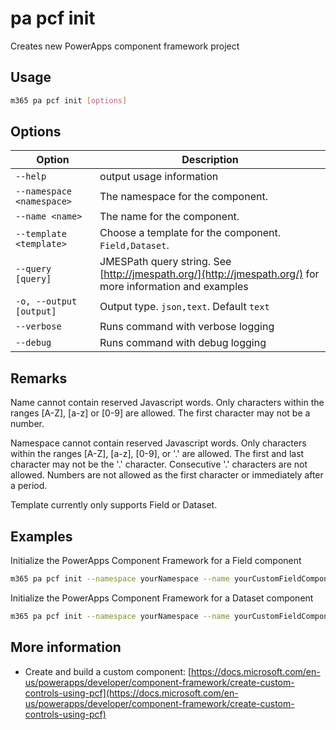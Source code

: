 # pa pcf init

Creates new PowerApps component framework project

## Usage

```sh
m365 pa pcf init [options]
```

## Options

Option|Description
------|-----------
`--help`|output usage information
`--namespace <namespace>`|The namespace for the component.
`--name <name>`|The name for the component.
`--template <template>`|Choose a template for the component. `Field,Dataset`.
`--query [query]`|JMESPath query string. See [http://jmespath.org/](http://jmespath.org/) for more information and examples
`-o, --output [output]`|Output type. `json,text`. Default `text`
`--verbose`|Runs command with verbose logging
`--debug`|Runs command with debug logging

## Remarks

Name cannot contain reserved Javascript words. Only characters within the ranges [A-Z], [a-z] or [0-9] are allowed. The first character may not be a number.

Namespace cannot contain reserved Javascript words. Only characters within the ranges [A-Z], [a-z], [0-9], or '.' are allowed. The first and last character may not be the '.' character. Consecutive '.' characters are not allowed. Numbers are not allowed as the first character or immediately after a period.

Template currently only supports Field or Dataset.

## Examples

Initialize the PowerApps Component Framework for a Field component

```sh
m365 pa pcf init --namespace yourNamespace --name yourCustomFieldComponent --template Field
```

Initialize the PowerApps Component Framework for a Dataset component

```sh
m365 pa pcf init --namespace yourNamespace --name yourCustomFieldComponent --template Dataset
```

## More information

- Create and build a custom component: [https://docs.microsoft.com/en-us/powerapps/developer/component-framework/create-custom-controls-using-pcf](https://docs.microsoft.com/en-us/powerapps/developer/component-framework/create-custom-controls-using-pcf)
